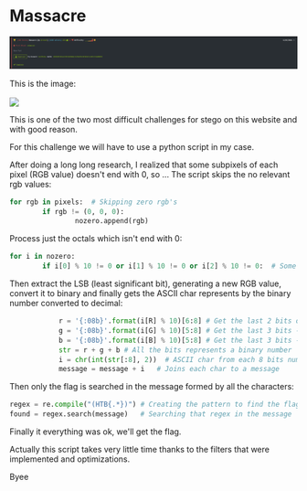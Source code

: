 # Massacre

<img src="images/hackthebox.png">

This is the image:

<img align="center" src="images/massacre.png">

This is one of the two most difficult challenges for stego on this website and with good reason.

For this challenge we will have to use a python script in my case.

After doing a long long research, I realized that some subpixels of each pixel (RGB value) doesn't end with 0, so ...
The script skips the no relevant rgb values:

```python
for rgb in pixels:  # Skipping zero rgb's
        if rgb != (0, 0, 0):
                nozero.append(rgb)
```

Process just the octals which isn't end with 0:

```python
for i in nozero:
        if i[0] % 10 != 0 or i[1] % 10 != 0 or i[2] % 10 != 0:  # Some numbers don't end with 0, so we'll want it
```

Then extract the LSB (least significant bit), generating a new RGB value, convert it to binary and finally gets the ASCII char represents by the binary number converted to decimal:

```python
            r = '{:08b}'.format(i[R] % 10)[6:8] # Get the last 2 bits of the octal obtained by doing module 10, and convert them to binary
            g = '{:08b}'.format(i[G] % 10)[5:8] # Get the last 3 bits ----
            b = '{:08b}'.format(i[B] % 10)[5:8] # Get the last 3 bits ----
            str = r + g + b # All the bits represents a binary number
            i = chr(int(str[:8], 2))  # ASCII char from each 8 bits number converted to decimal
            message = message + i   # Joins each char to a message
```

Then only the flag is searched in the message formed by all the characters:

```python
regex = re.compile("(HTB{.*})") # Creating the pattern to find the flag inside the message
found = regex.search(message)   # Searching that regex in the message
```

Finally it everything was ok, we'll get the flag.

Actually this script takes very little time thanks to the filters that were implemented and optimizations.

Byee
